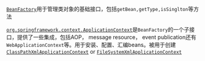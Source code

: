 [`BeanFactory`](https://docs.spring.io/spring-framework/docs/5.0.4.RELEASE/javadoc-api/org/springframework/beans/factory/BeanFactory.html)用于管理类对象的基础接口，包括`getBean,getType,isSinglton`等方法

[`org.springframework.context.ApplicationContext`](https://docs.spring.io/spring-framework/docs/5.0.4.RELEASE/javadoc-api/org/springframework/context/ApplicationContext.html)是`BeanFactory`的一个子接口，提供了一些集成，包括AOP， message resource， event publication还有`WebApplicationContext`等。用于安装、配置、汇编beans。被用于创建[`ClassPathXmlApplicationContext`](https://docs.spring.io/spring-framework/docs/5.0.4.RELEASE/javadoc-api/org/springframework/context/support/ClassPathXmlApplicationContext.html) or [`FileSystemXmlApplicationContext`](https://docs.spring.io/spring-framework/docs/5.0.4.RELEASE/javadoc-api/org/springframework/context/support/FileSystemXmlApplicationContext.html)

